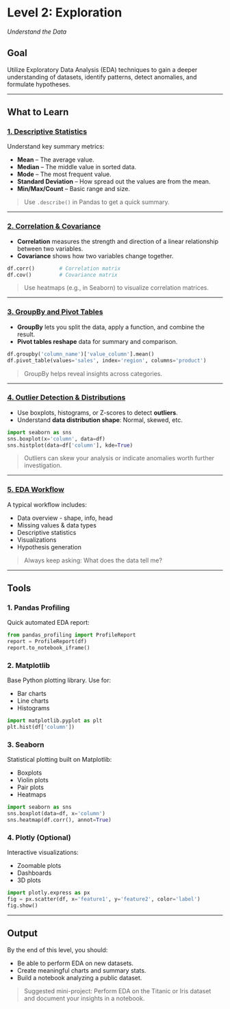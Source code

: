 # Level 2: Exploration

_Understand the Data_

## Goal
Utilize Exploratory Data Analysis (EDA) techniques to gain a deeper understanding of datasets, identify patterns, detect anomalies, and formulate hypotheses.

---

## What to Learn

### [1. Descriptive Statistics](https://github.com/Tanu-N-Prabhu/Python/blob/master/Data%20Analysis/Level%202/descriptive_statistics.ipynb)
Understand key summary metrics:
- **Mean** – The average value.
- **Median** – The middle value in sorted data.
- **Mode** – The most frequent value.
- **Standard Deviation** – How spread out the values are from the mean.
- **Min/Max/Count** – Basic range and size.

> Use `.describe()` in Pandas to get a quick summary.

---

### [2. Correlation & Covariance](https://github.com/Tanu-N-Prabhu/Python/blob/master/Data%20Analysis/Level%202/correlation_covariance.ipynb)
- **Correlation** measures the strength and direction of a linear relationship between two variables.
- **Covariance** shows how two variables change together.

```python
df.corr()        # Correlation matrix
df.cov()         # Covariance matrix
```

> Use heatmaps (e.g., in Seaborn) to visualize correlation matrices.

---

### [3. GroupBy and Pivot Tables](https://github.com/Tanu-N-Prabhu/Python/blob/master/Data%20Analysis/Level%202/groupby_and_pivot_tables.ipynb)

- **GroupBy** lets you split the data, apply a function, and combine the result.
- **Pivot tables reshape** data for summary and comparison.

```python
df.groupby('column_name')['value_column'].mean()
df.pivot_table(values='sales', index='region', columns='product')
```

> GroupBy helps reveal insights across categories.

---

### [4. Outlier Detection & Distributions](https://github.com/Tanu-N-Prabhu/Python/blob/master/Data%20Analysis/Level%202/outlier_detection_%26_distributions.ipynb)
- Use boxplots, histograms, or Z-scores to detect **outliers**.
- Understand **data distribution shape**: Normal, skewed, etc.


```python
import seaborn as sns
sns.boxplot(x='column', data=df)
sns.histplot(data=df['column'], kde=True)
```

> Outliers can skew your analysis or indicate anomalies worth further investigation.

---

### [5. EDA Workflow](https://github.com/Tanu-N-Prabhu/Python/blob/master/Data%20Analysis/Level%202/eda_workflow.ipynb)
A typical workflow includes:

- Data overview - shape, info, head
- Missing values & data types
- Descriptive statistics
- Visualizations
- Hypothesis generation

> Always keep asking: What does the data tell me?

---

## Tools
### 1. Pandas Profiling
Quick automated EDA report:

```python
from pandas_profiling import ProfileReport
report = ProfileReport(df)
report.to_notebook_iframe()
```

### 2. Matplotlib
Base Python plotting library. Use for:

- Bar charts
- Line charts
- Histograms

```python
import matplotlib.pyplot as plt
plt.hist(df['column'])
```


### 3. Seaborn
Statistical plotting built on Matplotlib:

- Boxplots
- Violin plots
- Pair plots
- Heatmaps

```python
import seaborn as sns
sns.boxplot(data=df, x='column')
sns.heatmap(df.corr(), annot=True)
```

### 4. Plotly (Optional)
Interactive visualizations:

- Zoomable plots
- Dashboards
- 3D plots

```python
import plotly.express as px
fig = px.scatter(df, x='feature1', y='feature2', color='label')
fig.show()
```

---


## Output
By the end of this level, you should:

- Be able to perform EDA on new datasets.
- Create meaningful charts and summary stats.
- Build a notebook analyzing a public dataset.

> Suggested mini-project: Perform EDA on the Titanic or Iris dataset and document your insights in a notebook.
